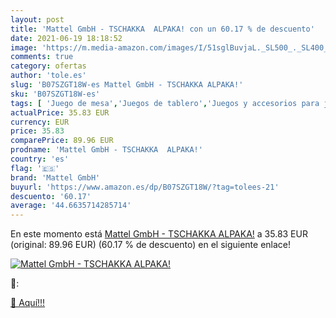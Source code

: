 ```yaml
---
layout: post
title: 'Mattel GmbH - TSCHAKKA  ALPAKA! con un 60.17 % de descuento'
date: 2021-06-19 18:18:52
image: 'https://m.media-amazon.com/images/I/51sglBuvjaL._SL500_._SL400_.jpg'
comments: true
category: ofertas
author: 'tole.es'
slug: 'B07SZGT18W-es Mattel GmbH - TSCHAKKA ALPAKA!'
sku: 'B07SZGT18W-es'
tags: [ 'Juego de mesa','Juegos de tablero','Juegos y accesorios para juegos','Juguetes','Juguetes y juegos','Libros','mattel','mattel gmbh', ]
actualPrice: 35.83 EUR
currency: EUR
price: 35.83
comparePrice: 89.96 EUR
prodname: 'Mattel GmbH - TSCHAKKA  ALPAKA!'
country: 'es'
flag: '🇪🇸'
brand: 'Mattel GmbH'
buyurl: 'https://www.amazon.es/dp/B07SZGT18W/?tag=tolees-21'
descuento: '60.17'
average: '44.6635714285714'
---
```


En este momento está [Mattel GmbH - TSCHAKKA  ALPAKA!](https://www.amazon.es/dp/B07SZGT18W/?tag=tolees-21) a 35.83 EUR (original: 89.96 EUR) (60.17 %  de descuento) en el siguiente enlace!

[![Mattel GmbH - TSCHAKKA  ALPAKA!](https://m.media-amazon.com/images/I/51sglBuvjaL._SL500_._SL400_.jpg)](https://www.amazon.es/dp/B07SZGT18W/?tag=tolees-21)

🔎:


[🛒 Aquí!!!](https://www.amazon.es/dp/B07SZGT18W/?tag=tolees-21)
